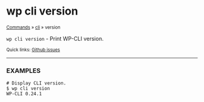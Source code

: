 # wp cli version

<small>[Commands](/commands/) &raquo; [cli](/commands/cli/) &raquo; version</small>

`wp cli version` - Print WP-CLI version.

<small>Quick links: <a href="https://github.com/wp-cli/wp-cli/issues?q=is%3Aopen+label%3Acommand%3Acli-version+sort%3Aupdated-desc">Github issues</a></small>

<hr />

### EXAMPLES

    # Display CLI version.
    $ wp cli version
    WP-CLI 0.24.1



